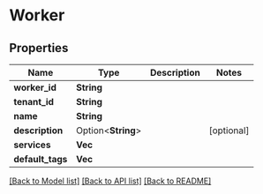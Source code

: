 # Worker

## Properties

Name | Type | Description | Notes
------------ | ------------- | ------------- | -------------
**worker_id** | **String** |  | 
**tenant_id** | **String** |  | 
**name** | **String** |  | 
**description** | Option<**String**> |  | [optional]
**services** | **Vec<String>** |  | 
**default_tags** | **Vec<String>** |  | 

[[Back to Model list]](../README.md#documentation-for-models) [[Back to API list]](../README.md#documentation-for-api-endpoints) [[Back to README]](../README.md)


